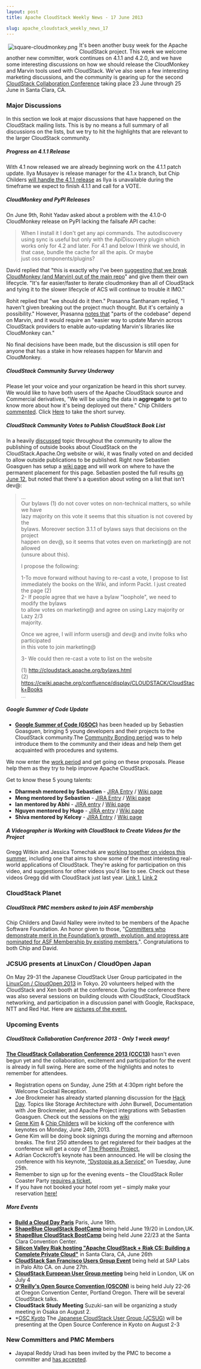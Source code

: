 ```yaml
---
layout: post
title: Apache CloudStack Weekly News - 17 June 2013

slug: apache_cloudstack_weekly_news_17
---
```

<p><a href="/img/imported/ab378739-3c34-48ea-9495-2c49e23e58d6"><img src="/img/imported/ab378739-3c34-48ea-9495-2c49e23e58d6?t=true" alt="square-cloudmonkey.png" align="left" vspace="5" hspace="5"></img></a>It's been another busy week for the Apache CloudStack project. This week we welcome another new committer, work continues on 4.1.1 and 4.2.0, and we have some interesting discussions on how we should release the CloudMonkey and Marvin tools used with CloudStack. We've also seen a few interesting marketing discussions, and the community is gearing up for the second <a href="http://cloudstackcollab.org/" class="external-link" rel="nofollow">CloudStack Collaboration Conference</a> taking place 23 June through 25 June in Santa Clara, CA.</p>

<h3><a name="ApacheCloudStackWeeklyNews-17June2013-MajorDiscussions"></a>Major Discussions</h3>

<p>In this section we look at major discussions that have happened on the CloudStack mailing lists. This is by no means a full summary of all discussions on the lists, but we try to hit the highlights that are relevant to the larger CloudStack community. </p>

<h5><a name="ApacheCloudStackWeeklyNews-17June2013-Progresson4.1.1Release"></a>Progress on 4.1.1 Release</h5>

<p>With 4.1 now released we are already beginning work on the 4.1.1 patch update. Ilya Musayev is release manager for the 4.1.x branch, but Chip Childers <a href="http://markmail.org/message/6ionwrcqlh4pi2j4" class="external-link" rel="nofollow">will handle the 4.1.1 release</a> as Ilya is unavailable during the timeframe we expect to finish 4.1.1 and call for a VOTE.</p>

<h5><a name="ApacheCloudStackWeeklyNews-17June2013-CloudMonkeyandPyPIReleases"></a>CloudMonkey and PyPI Releases</h5>

<p>On June 9th, Rohit Yadav asked about a problem with the 4.1.0-0 CloudMonkey release on PyPI lacking the failsafe API cache:</p>

<blockquote>
<p>When I install it I don't get any api commands. The autodiscovery using sync is useful but only with the ApiDiscovery plugin which works only for 4.2 and later. For 4.1 and below I think we should, in that case, bundle the cache for all the apis. Or maybe<br/>
just oss components/plugins?</p></blockquote>

<p>David replied that "this is exactly why I've been <a href="http://markmail.org/message/wir5vfawex3y22ot" class="external-link" rel="nofollow">suggesting that we break CloudMonkey (and Marvin) out of the main repo</a>" and give them their own lifecycle. "It's far easier/faster to iterate cloudmonkey than all of CloudStack and tying it to the slower lifecycle of ACS will continue to trouble it IMO."</p>

<p>Rohit replied that "we should do it then." Prasanna Santhanam replied, "I haven't given breaking out the project much thought. But it's certainly a possibility." However, Prasanna <a href="http://markmail.org/message/vq3sqf7o3nckdy5p" class="external-link" rel="nofollow">notes that</a> "parts of the codebase" depend on Marvin, and it would require an "easier way to update Marvin across CloudStack providers to enable auto-updating Marvin's libraries like CloudMonkey can." </p>

<p>No final decisions have been made, but the discussion is still open for anyone that has a stake in how releases happen for Marvin and CloudMonkey.</p>

<h5><a name="ApacheCloudStackWeeklyNews-17June2013-CloudStackCommunitySurveyUnderway"></a>CloudStack Community Survey Underway</h5>

<p>Please let your voice and your organization be heard in this short survey. We would like to have both users of the Apache CloudStack source and Commercial derivatives, "We will be using the data in <b>aggregate</b> to get to know more about how it's being deployed out there." Chip Childers <a href="http://markmail.org/message/7s3ev7leok7uxucb?q" class="external-link" rel="nofollow">commented</a>. Click <a href="https://www.surveymonkey.com/s/28BV97D" class="external-link" rel="nofollow">Here</a> to take the short survey.</p>

<h5><a name="ApacheCloudStackWeeklyNews-17June2013-CloudStackCommunityVotestoPublishCloudStackBookList"></a>CloudStack Community Votes to Publish CloudStack Book List</h5>

<p>In a heavily <a href="http://markmail.org/message/jwoaknt7mdveklxp?q" class="external-link" rel="nofollow">discussed</a> topic throughout the community to allow the publishing of outside books about CloudStack on the CloudStack.Apache.Org website or wiki, it was finally voted on and decided to allow outside publications to be published. Right now Sebastien Goasguen has setup a <a href="https://cwiki.apache.org/confluence/display/CLOUDSTACK/CloudStack+Books" class="external-link" rel="nofollow">wiki page</a> and will work on where to have the permanent placement for this page. Sebastien posted the full results <a href="http://markmail.org/message/wnfcn2gcxs3p7do3" class="external-link" rel="nofollow">on June 12</a>, but noted that there's a question about voting on a list that isn't dev@:</p>

<blockquote>
<p>...<br/>
Our bylaws (1) do not cover votes on non-technical matters, so while we have<br/>
lazy majority on this vote it seems that this situation is not covered by the<br/>
bylaws. Moreover section 3.1.1 of bylaws says that decisions on the project<br/>
happen on dev@, so it seems that votes even on marketing@ are not allowed<br/>
(unsure about this).</p>

<p>I propose the following:</p>

<p>1-To move forward without having to re-cast a vote, I propose to list<br/>
immediately the books on the Wiki, and inform Packt. I just created the page (2)<br/>
2- If people agree that we have a bylaw "loophole", we need to modify the bylaws<br/>
to allow votes on marketing@ and agree on using Lazy majority or Lazy 2/3<br/>
majority. </p>

<p>Once we agree, I will inform users@ and dev@ and invite folks who participated<br/>
in this vote to join marketing@</p>

<p>3- We could then re-cast a vote to list on the website</p>

<p>(1) <a href="http://cloudstack.apache.org/bylaws.html" class="external-link" rel="nofollow">http://cloudstack.apache.org/bylaws.html</a><br/>
(2) <a href="https://cwiki.apache.org/confluence/display/CLOUDSTACK/CloudStack+Books" class="external-link" rel="nofollow">https://cwiki.apache.org/confluence/display/CLOUDSTACK/CloudStack+Books</a><br/>
... </p></blockquote>

<h5><a name="ApacheCloudStackWeeklyNews-17June2013-GoogleSummerofCodeUpdate"></a>Google Summer of Code Update</h5>

<ul>
	<li><b><a href="http://www.google-melange.com/gsoc/homepage/google/gsoc2013" class="external-link" rel="nofollow">Google Summer of Code (GSOC)</a></b> has been headed up by Sebastien Goasguen, bringing 5 young developers and their projects to the CloudStack community.The <a href="http://markmail.org/message/dczqcoortvic7cpc?q" class="external-link" rel="nofollow">Community Bonding period</a> was to help introduce them to the community and their ideas and help them get acquainted with procedures and systems.</li>
</ul>


<p>We now enter the <a href="http://markmail.org/search/?q" class="external-link" rel="nofollow">work period</a> and get going on these proposals. Please help them as they try to help improve Apache CloudStack.</p>

<p>Get to know these 5 young talents:</p>
<ul>
	<li><b>Dharmesh mentored by Sebastien</b> - <a href="https://issues.apache.org/jira/browse/CLOUDSTACK-1784" class="external-link" rel="nofollow">JIRA Entry</a> / <a href="https://cwiki.apache.org/confluence/display/CLOUDSTACK/Integration+project+to+deploy+and+use+Mesos+on+a+CloudStack+based+cloud" class="external-link" rel="nofollow">Wiki page</a></li>
	<li><b>Meng mentored by Sebastien</b> - <a href="https://issues.apache.org/jira/browse/CLOUDSTACK-1782" class="external-link" rel="nofollow">JIRA Entry</a> / <a href="https://cwiki.apache.org/confluence/display/CLOUDSTACK/Improving+CloudStack+Support+for+Apache+Whirr+and+Incubator-provisionr+in+Hadoop+Provisioning" class="external-link" rel="nofollow">Wiki page</a></li>
	<li><b>Ian mentored by Abhi</b> - <a href="https://issues.apache.org/jira/browse/CLOUDSTACK-2014" class="external-link" rel="nofollow">JIRA entry</a> / <a href="https://cwiki.apache.org/confluence/display/CLOUDSTACK/LDAP+user+provisioning+in+cloudstack" class="external-link" rel="nofollow">Wiki page</a></li>
	<li><b>Nguyen mentored by Hugo</b> - <a href="https://issues.apache.org/jira/browse/CLOUDSTACK-1779" class="external-link" rel="nofollow">JIRA entry</a> / <a href="https://cwiki.apache.org/CLOUDSTACK/ovs-tunnel-manager-for-cloudstack.html" class="external-link" rel="nofollow">Wiki page</a></li>
	<li><b>Shiva mentored by Kelcey</b> - <a href="https://issues.apache.org/jira/browse/CLOUDSTACK-1778" class="external-link" rel="nofollow">JIRA Entry</a> / <a href="https://cwiki.apache.org/confluence/display/CLOUDSTACK/Create+a+bootstrap+based+GUI+for+CloudStack" class="external-link" rel="nofollow">Wiki page</a></li>
</ul>



<h5><a name="ApacheCloudStackWeeklyNews-17June2013-AVideographerisWorkingwithCloudStacktoCreateVideosfortheProject"></a>A Videographer is Working with CloudStack to Create Videos for the Project</h5>

<p>Gregg Witkin and Jessica Tomechak are <a href="http://markmail.org/thread/rs7paw6wfs4kktwh" class="external-link" rel="nofollow">working together on videos this summer</a>, including one that aims to show some of the most interesting real-world applications of CloudStack. They're asking for participation on this video, and suggestions for other videos you'd like to see. Check out these videos Gregg did with CloudStack just last year. <a href="http://www.youtube.com/watch?v=oJ4b8HFmFTc" class="external-link" rel="nofollow">Link 1</a>, <a href="http://www.youtube.com/watch?v=KATuxn5pimY" class="external-link" rel="nofollow">Link 2</a></p>

<h3><a name="ApacheCloudStackWeeklyNews-17June2013-CloudStackPlanet"></a>CloudStack Planet</h3>

<h5><a name="ApacheCloudStackWeeklyNews-17June2013-CloudStackPMCmembersaskedtojoinASFmembership"></a>CloudStack PMC members asked to join ASF membership</h5>

<p>Chip Childers and David Nalley were invited to be members of the Apache Software Foundation. An honor given to those, "<a href="https://blogs.apache.org/foundation/entry/the_apache_software_foundation_welcomes2" class="external-link" rel="nofollow">Committers who demonstrate merit in the Foundation’s growth, evolution, and progress are nominated for ASF Membership by existing members.</a>". Congratulations to both Chip and David. </p>

<h3><a name="ApacheCloudStackWeeklyNews-17June2013-JCSUGpresentsatLinuxCon%2FCloudOpenJapan"></a>JCSUG presents at LinuxCon / CloudOpen Japan</h3>

<p>On May 29-31 the Japanese CloudStack User Group participated in the <a href="http://linuxconcloudopenjapan2013.sched.org/" class="external-link" rel="nofollow">LinuxCon / CloudOpen 2013</a> in Tokyo. 20 volunteers helped with the CloudStack and Xen booth at the conference. During the conference there was also several sessions on building clouds with CloudStack, CloudStack networking, and participation in a discussion panel with Google, Rackspace, NTT and Red Hat. Here are <a href="http://flickr.com/gp/kkitase/G2oV00/" class="external-link" rel="nofollow">pictures of the event.</a></p>

<h3><a name="ApacheCloudStackWeeklyNews-17June2013-UpcomingEvents"></a>Upcoming Events</h3>

<h5><a name="ApacheCloudStackWeeklyNews-17June2013-CloudStackCollaborationConference2013Only1weekaway%21"></a>CloudStack Collaboration Conference 2013 - Only 1 week away!</h5>

<p><b><a href="http://www.cloudstackcollab.org/" class="external-link" rel="nofollow">The CloudStack Collaboration Conference 2013 (CCC13)</a></b> hasn't even begun yet and the collaboration, excitement and participation for the event is already in full swing. Here are some of the highlights and notes to remember for attendees. </p>
<ul>
	<li>Registration opens on Sunday, June 25th at 4:30pm right before the Welcome Cocktail Reception.</li>
	<li>Joe Brockmeier has already started planning discussion for the <a href="http://markmail.org/message/qecctaile2ogcppz?q" class="external-link" rel="nofollow">Hack Day</a>. Topics like Storage Architecture with John Burwell, Documentation with Joe Brockmeier, and Apache Project integrations with Sebastien Goasguen. Check out the sessions on the <a href="https://cwiki.apache.org/confluence/display/CLOUDSTACK/Hack+Day+at+CCC13" class="external-link" rel="nofollow">wiki</a></li>
	<li><a href="http://www.cloudstackcollab.org/keynote1/" class="external-link" rel="nofollow">Gene Kim</a> &amp; <a href="http://www.cloudstackcollab.org/keynotes/keynote2/" class="external-link" rel="nofollow">Chip Childers</a> will be kicking off the conference with keynotes on Monday, June 24th, 2013.</li>
	<li>Gene Kim will be doing book signings during the morning and afternoon breaks. The first 250 attendees to get registered for their badges at the conference will get a copy of <a href="http://www.cloudstackcollab.org/keynote1/" class="external-link" rel="nofollow">The Phoenix Project.</a></li>
	<li>Adrian Cockcroft’s keynote has been announced. He will be closing the conference with his keynote, <a href="http://www.cloudstackcollab.org/keynotes/keynote3/" class="external-link" rel="nofollow">“Dystopia as a Service”</a> on Tuesday, June 25th.</li>
	<li>Remember to sign up for the evening events – the CloudStack Roller Coaster Party <a href="http://www.cloudstackcollab.org/register/" class="external-link" rel="nofollow">requires a ticket.</a></li>
	<li>If you have not booked your hotel room yet – simply make your reservation <a href="https://resweb.passkey.com/Resweb.do?mode=welcome_gi_new&amp;groupID=19467447" class="external-link" rel="nofollow">here!</a></li>
</ul>


<h5><a name="ApacheCloudStackWeeklyNews-17June2013-MoreEvents"></a>More Events</h5>

<ul>
	<li><b><a href="http://bacdparis.eventbrite.com" class="external-link" rel="nofollow">Build a Cloud Day Paris</a></b> Paris, June 19th.</li>
	<li><b><a href="http://www.shapeblue.com/cloudstack-bootcamp-training-course" class="external-link" rel="nofollow">ShapeBlue CloudStack BootCamp</a></b> being held June 19/20 in London,UK.</li>
	<li><b><a href="http://www.shapeblue.com/cloudstack-bootcamp-training-course" class="external-link" rel="nofollow">ShapeBlue CloudStack BootCamp</a></b> being held June 22/23 at the Santa Clara Convention Center.</li>
	<li><b><a href="http://www.meetup.com/Silicon-Valley-Riak/events/124134742/" class="external-link" rel="nofollow">Silicon Valley Riak hosting "Apache CloudStack + Riak CS: Building a Complete Private Cloud"</a></b> in Santa Clara, CA, June 26th</li>
	<li><b><a href="http://www.meetup.com/CloudStack-SF-Bay-Area-Users-Group/events/117379992/" class="external-link" rel="nofollow">CloudStack San Francisco Users Group Event</a></b> being held at SAP Labs in Palo Alto CA. on June 27th.</li>
	<li><b><a href="http://www.eventbrite.com/event/6727182183" class="external-link" rel="nofollow">CloudStack European User Group meeting</a></b> being held in London, UK on July 4</li>
	<li><b><a href="http://www.oscon.com/oscon2013" class="external-link" rel="nofollow">O'Reilly's Open Source Convention (OSCON)</a></b> is being held July 22-26 at Oregon Convention Center, Portland Oregon. There will be several CloudStack talks.</li>
	<li><b>CloudStack Study Meeting</b> Suzuki-san will be organizing a study meeting in Osaka on August 2.</li>
	<li>*<a href="http://www.ospn.jp/osc2012-kyoto/" class="external-link" rel="nofollow">OSC Kyoto</a> The <a href="http://cloudstack.jp/" class="external-link" rel="nofollow">Japanese CloudStack User Group (JCSUG)</a> will be presenting at the Open Source Conference in Kyoto on August 2-3</li>
</ul>


<h3><a name="ApacheCloudStackWeeklyNews-17June2013-NewCommittersandPMCMembers"></a>New Committers and PMC Members</h3>

<ul>
	<li>Jayapal Reddy Uradi has been invited by the PMC to become a committer and <a href="http://markmail.org/message/l42bsqfh5pc235mg" class="external-link" rel="nofollow">has accepted</a>.</li>
</ul>
